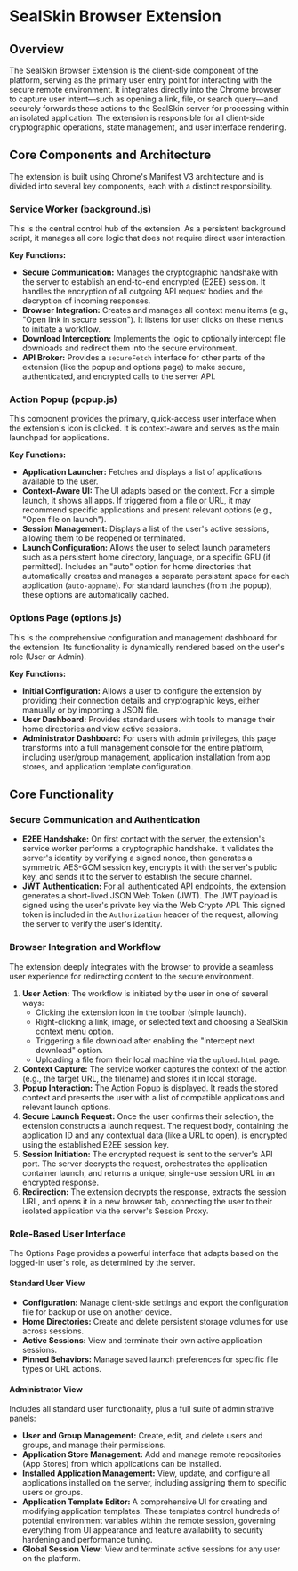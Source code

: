 # SealSkin Browser Extension

## Overview

The SealSkin Browser Extension is the client-side component of the platform, serving as the primary user entry point for interacting with the secure remote environment. It integrates directly into the Chrome browser to capture user intent—such as opening a link, file, or search query—and securely forwards these actions to the SealSkin server for processing within an isolated application. The extension is responsible for all client-side cryptographic operations, state management, and user interface rendering.

## Core Components and Architecture

The extension is built using Chrome's Manifest V3 architecture and is divided into several key components, each with a distinct responsibility.

### Service Worker (background.js)

This is the central control hub of the extension. As a persistent background script, it manages all core logic that does not require direct user interaction.

**Key Functions:**
*   **Secure Communication:** Manages the cryptographic handshake with the server to establish an end-to-end encrypted (E2EE) session. It handles the encryption of all outgoing API request bodies and the decryption of incoming responses.
*   **Browser Integration:** Creates and manages all context menu items (e.g., "Open link in secure session"). It listens for user clicks on these menus to initiate a workflow.
*   **Download Interception:** Implements the logic to optionally intercept file downloads and redirect them into the secure environment.
*   **API Broker:** Provides a `secureFetch` interface for other parts of the extension (like the popup and options page) to make secure, authenticated, and encrypted calls to the server API.

### Action Popup (popup.js)

This component provides the primary, quick-access user interface when the extension's icon is clicked. It is context-aware and serves as the main launchpad for applications.

**Key Functions:**
*   **Application Launcher:** Fetches and displays a list of applications available to the user.
*   **Context-Aware UI:** The UI adapts based on the context. For a simple launch, it shows all apps. If triggered from a file or URL, it may recommend specific applications and present relevant options (e.g., "Open file on launch").
*   **Session Management:** Displays a list of the user's active sessions, allowing them to be reopened or terminated.
*   **Launch Configuration:** Allows the user to select launch parameters such as a persistent home directory, language, or a specific GPU (if permitted). Includes an "auto" option for home directories that automatically creates and manages a separate persistent space for each application (`auto-appname`). For standard launches (from the popup), these options are automatically cached.

### Options Page (options.js)

This is the comprehensive configuration and management dashboard for the extension. Its functionality is dynamically rendered based on the user's role (User or Admin).

**Key Functions:**
*   **Initial Configuration:** Allows a user to configure the extension by providing their connection details and cryptographic keys, either manually or by importing a JSON file.
*   **User Dashboard:** Provides standard users with tools to manage their home directories and view active sessions.
*   **Administrator Dashboard:** For users with admin privileges, this page transforms into a full management console for the entire platform, including user/group management, application installation from app stores, and application template configuration.

## Core Functionality

### Secure Communication and Authentication

*   **E2EE Handshake:** On first contact with the server, the extension's service worker performs a cryptographic handshake. It validates the server's identity by verifying a signed nonce, then generates a symmetric AES-GCM session key, encrypts it with the server's public key, and sends it to the server to establish the secure channel.
*   **JWT Authentication:** For all authenticated API endpoints, the extension generates a short-lived JSON Web Token (JWT). The JWT payload is signed using the user's private key via the Web Crypto API. This signed token is included in the `Authorization` header of the request, allowing the server to verify the user's identity.

### Browser Integration and Workflow

The extension deeply integrates with the browser to provide a seamless user experience for redirecting content to the secure environment.

1.  **User Action:** The workflow is initiated by the user in one of several ways:
    *   Clicking the extension icon in the toolbar (simple launch).
    *   Right-clicking a link, image, or selected text and choosing a SealSkin context menu option.
    *   Triggering a file download after enabling the "intercept next download" option.
    *   Uploading a file from their local machine via the `upload.html` page.
2.  **Context Capture:** The service worker captures the context of the action (e.g., the target URL, the filename) and stores it in local storage.
3.  **Popup Interaction:** The Action Popup is displayed. It reads the stored context and presents the user with a list of compatible applications and relevant launch options.
4.  **Secure Launch Request:** Once the user confirms their selection, the extension constructs a launch request. The request body, containing the application ID and any contextual data (like a URL to open), is encrypted using the established E2EE session key.
5.  **Session Initiation:** The encrypted request is sent to the server's API port. The server decrypts the request, orchestrates the application container launch, and returns a unique, single-use session URL in an encrypted response.
6.  **Redirection:** The extension decrypts the response, extracts the session URL, and opens it in a new browser tab, connecting the user to their isolated application via the server's Session Proxy.

### Role-Based User Interface

The Options Page provides a powerful interface that adapts based on the logged-in user's role, as determined by the server.

#### Standard User View

*   **Configuration:** Manage client-side settings and export the configuration file for backup or use on another device.
*   **Home Directories:** Create and delete persistent storage volumes for use across sessions.
*   **Active Sessions:** View and terminate their own active application sessions.
*   **Pinned Behaviors:** Manage saved launch preferences for specific file types or URL actions.

#### Administrator View

Includes all standard user functionality, plus a full suite of administrative panels:
*   **User and Group Management:** Create, edit, and delete users and groups, and manage their permissions.
*   **Application Store Management:** Add and manage remote repositories (App Stores) from which applications can be installed.
*   **Installed Application Management:** View, update, and configure all applications installed on the server, including assigning them to specific users or groups.
*   **Application Template Editor:** A comprehensive UI for creating and modifying application templates. These templates control hundreds of potential environment variables within the remote session, governing everything from UI appearance and feature availability to security hardening and performance tuning.
*   **Global Session View:** View and terminate active sessions for any user on the platform.
